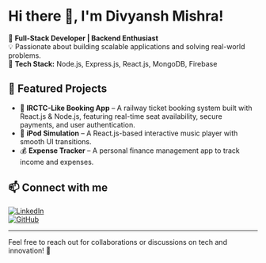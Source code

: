 <!--
**dkm3689/dkm3689** is a ✨ _special_ ✨ repository because its `README.md` (this file) appears on your GitHub profile.

Here are some ideas to get you started:

- 🔭 I’m currently working on ...
- 🌱 I’m currently learning ...
- 👯 I’m looking to collaborate on ...
- 🤔 I’m looking for help with ...
- 💬 Ask me about ...
- 📫 How to reach me: ...
- 😄 Pronouns: ...
- ⚡ Fun fact: ...
-->


# Hi there 👋, I'm Divyansh Mishra!

🚀 **Full-Stack Developer | Backend Enthusiast**  
💡 Passionate about building scalable applications and solving real-world problems.  
🔧 **Tech Stack:** Node.js, Express.js, React.js, MongoDB, Firebase  

## 🌟 Featured Projects  
- 🚆 **IRCTC-Like Booking App** – A railway ticket booking system built with React.js & Node.js, featuring real-time seat availability, secure payments, and user authentication.  
- 🎵 **iPod Simulation** – A React.js-based interactive music player with smooth UI transitions.  
- 💰 **Expense Tracker** – A personal finance management app to track income and expenses.  

## 📫 Connect with me  
[![LinkedIn](https://img.shields.io/badge/LinkedIn-Profile-blue)](your-linkedin-url)  
[![GitHub](https://img.shields.io/badge/GitHub-Profile-black)](your-github-url)  

---
Feel free to reach out for collaborations or discussions on tech and innovation! 🚀
